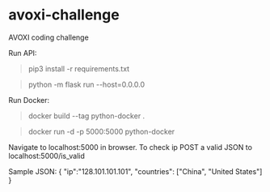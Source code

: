 # avoxi-challenge
AVOXI coding challenge

Run API:

>pip3 install -r requirements.txt

>python -m flask run --host=0.0.0.0

Run Docker:
>docker build --tag python-docker .

>docker run -d -p 5000:5000 python-docker

Navigate to localhost:5000 in browser.
To check ip POST a valid JSON to localhost:5000/is_valid

Sample JSON:
{
    "ip":"128.101.101.101",
    "countries": ["China", "United States"]
}
